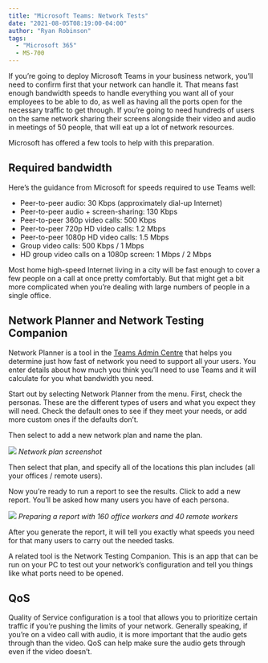 ```yaml
---
title: "Microsoft Teams: Network Tests"
date: "2021-08-05T08:19:00-04:00"
author: "Ryan Robinson"
tags:
  - "Microsoft 365"
  - MS-700
---
```


If you’re going to deploy Microsoft Teams in your business network, you’ll need to confirm first that your network can handle it. That means fast enough bandwidth speeds to handle everything you want all of your employees to be able to do, as well as having all the ports open for the necessary traffic to get through. If you’re going to need hundreds of users on the same network sharing their screens alongside their video and audio in meetings of 50 people, that will eat up a lot of network resources.

Microsoft has offered a few tools to help with this preparation.

## Required bandwidth

Here’s the guidance from Microsoft for speeds required to use Teams well:

- Peer-to-peer audio: 30 Kbps (approximately dial-up Internet)
- Peer-to-peer audio + screen-sharing: 130 Kbps
- Peer-to-peer 360p video calls: 500 Kbps
- Peer-to-peer 720p HD video calls: 1.2 Mbps
- Peer-to-peer 1080p HD video calls: 1.5 Mbps
- Group video calls: 500 Kbps / 1 Mbps
- HD group video calls on a 1080p screen: 1 Mbps / 2 Mbps

Most home high-speed Internet living in a city will be fast enough to cover a few people on a call at once pretty comfortably. But that might get a bit more complicated when you’re dealing with large numbers of people in a single office.

## Network Planner and Network Testing Companion

Network Planner is a tool in the [Teams Admin Centre](https://admin.teams.microsoft.com/) that helps you determine just how fast of network you need to support all your users. You enter details about how much you think you’ll need to use Teams and it will calculate for you what bandwidth you need.

Start out by selecting Network Planner from the menu. First, check the personas. These are the different types of users and what you expect they will need. Check the default ones to see if they meet your needs, or add more custom ones if the defaults don’t.

Then select to add a new network plan and name the plan.

![](/assets/img/2021/08/Network-Planner-1.png)
_Network plan screenshot_

Then select that plan, and specify all of the locations this plan includes (all your offices / remote users).

Now you’re ready to run a report to see the results. Click to add a new report. You’ll be asked how many users you have of each persona.

![](/assets/img/2021/08/Network-Planner-2.png)
_Preparing a report with 160 office workers and 40 remote workers_

After you generate the report, it will tell you exactly what speeds you need for that many users to carry out the needed tasks.

A related tool is the Network Testing Companion. This is an app that can be run on your PC to test out your network’s configuration and tell you things like what ports need to be opened.

## QoS

Quality of Service configuration is a tool that allows you to prioritize certain traffic if you’re pushing the limits of your network. Generally speaking, if you’re on a video call with audio, it is more important that the audio gets through than the video. QoS can help make sure the audio gets through even if the video doesn’t.
